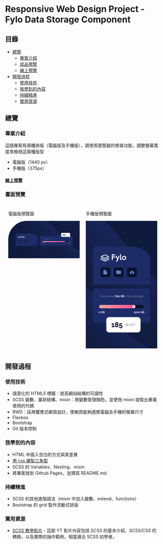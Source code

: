 # Responsive Web Design Project - Fylo Data Storage Component
## 目錄
- [總覽](#overview)
  - [專案介紹](#專案介紹)
  - [成品預覽](#畫面預覽)
  - [線上預覽](#線上預覽)
- [開發過程](#開發過程)
  - [使用技術](#使用技術)
  - [我學到的內容](#我學到的內容)
  - [持續精進](#持續精進)
  - [實用資源](#實用資源)

## 總覽

### 專案介紹

這個專案有兩種排版（電腦版及手機版），請使用瀏覽器的檢查功能，調整螢幕寬度來檢視這兩種版型

- 電腦版（1440 px）
- 手機版（375px）
#### [線上預覽](https://jess99978.github.io/fylo-data-storage-component-master/)
### 畫面預覽

<div style="display: flex; flex-direction: row;">
  <div style="flex: 1; padding: 10px;">
    <p>電腦版預覽圖</p>
    <img src="preview-web.png" alt="Desktop Screenshot" style="max-width: 100%;">
  </div>
  <div style="flex: 1; padding: 10px;">
    <p>手機版預覽圖</p>
    <img src="preview-mobile.png" alt="Mobile Screenshot" style="max-width: 100%;">
  </div>
</div>




## 開發過程

### 使用技術
- 語意化的 HTML5 標籤：提高網站結構的可讀性
- SCSS 變數、巢狀結構、mixin：用變數管理顏色，並使用 mixin 提取出重複使用的代碼
- RWD：採用響應式網頁設計，使網頁能夠適應電腦及手機的螢幕尺寸
- Flexbox
- Bootstrap
- Git 版本控制

### 我學到的內容
- HTML 中插入空白的方式與其差異
- [用 css 繪製三角型](https://codepen.io/Jess-the-solid/pen/GRaNvvG)
- SCSS 的 Variables、Nesting、mixin
- 將專案放到 Github Pages，並撰寫 README.md
### 持續精進
- SCSS 的其他進階語法（mixin 中加入變數、extend、functions）
- Bootstrap 的 grid 製作流動式排版

### 實用資源

- [SCSS 教學影片](https://www.youtube.com/watch?v=nu5mdN2JIwM) - 這部 YT 影片內容包括 SCSS 的基本介紹、SCSS/CSS 的轉換，以及實際的操作範例，相當適合 SCSS 初學者。
